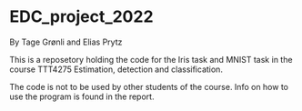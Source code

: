 # EDC_project_2022
By Tage Grønli and Elias Prytz

This is a reposetory holding the code for the Iris task and MNIST task in the course TTT4275 Estimation, detection and classification.

The code is not to be used by other students of the course.
Info on how to use the program is found in the report.
